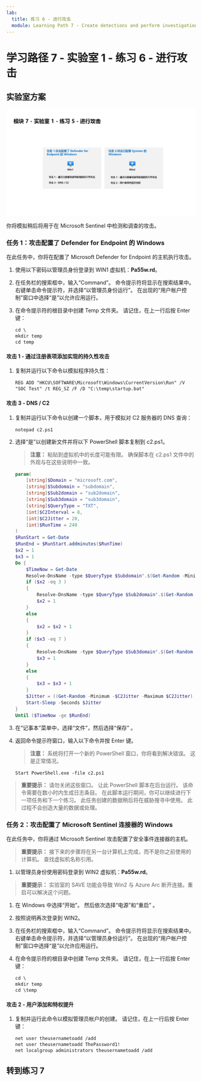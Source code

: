 ```yaml
---
lab:
  title: 练习 6 - 进行攻击
  module: Learning Path 7 - Create detections and perform investigations using Microsoft Sentinel
---
```


# <a name="learning-path-7---lab-1---exercise-6---conduct-attacks"></a>学习路径 7 - 实验室 1 - 练习 6 - 进行攻击

## <a name="lab-scenario"></a>实验室方案

![实验室概述。](../Media/SC-200-Lab_Diagrams_Mod7_L1_Ex5.png)

你将模拟稍后将用于在 Microsoft Sentinel 中检测和调查的攻击。


### <a name="task-1-attack-windows-configured-with-defender-for-endpoint"></a>任务 1：攻击配置了 Defender for Endpoint 的 Windows

在此任务中，你将在配置了 Microsoft Defender for Endpoint 的主机执行攻击。

1. 使用以下密码以管理员身份登录到 WIN1 虚拟机：**Pa55w.rd**。  

1. 在任务栏的搜索框中，输入“Command”。 命令提示符将显示在搜索结果中。 右键单击命令提示符，并选择“以管理员身份运行”。 在出现的“用户帐户控制”窗口中选择“是”以允许应用运行。

1. 在命令提示符的根目录中创建 Temp 文件夹。 请记住，在上一行后按 Enter 键：

    ```CommandPrompt
    cd \
    mkdir temp
    cd temp
    ```

#### <a name="attack-1---persistence-with-registry-key-add"></a>攻击 1 - 通过注册表项添加实现的持久性攻击

1. 复制并运行以下命令以模拟程序持久性：

    ```CommandPrompt
    REG ADD "HKCU\SOFTWARE\Microsoft\Windows\CurrentVersion\Run" /V "SOC Test" /t REG_SZ /F /D "C:\temp\startup.bat"
    ```

#### <a name="attack-3---dns--c2"></a>攻击 3 - DNS / C2 

1. 复制并运行以下命令以创建一个脚本，用于模拟对 C2 服务器的 DNS 查询：

    ```CommandPrompt
    notepad c2.ps1
    ```

1. 选择“是”以创建新文件并将以下 PowerShell 脚本复制到 c2.ps1。

    >**注意：** 粘贴到虚拟机中的长度可能有限。 确保脚本在 c2.ps1 文件中的外观与在这些说明中一致。

    ```PowerShell
    param(
        [string]$Domain = "microsoft.com",
        [string]$Subdomain = "subdomain",
        [string]$Sub2domain = "sub2domain",
        [string]$Sub3domain = "sub3domain",
        [string]$QueryType = "TXT",
        [int]$C2Interval = 8,
        [int]$C2Jitter = 20,
        [int]$RunTime = 240
    )
    $RunStart = Get-Date
    $RunEnd = $RunStart.addminutes($RunTime)
    $x2 = 1
    $x3 = 1 
    Do {
        $TimeNow = Get-Date
        Resolve-DnsName -type $QueryType $Subdomain".$(Get-Random -Minimum 1 -Maximum 999999)."$Domain -QuickTimeout
        if ($x2 -eq 3 )
        {
            Resolve-DnsName -type $QueryType $Sub2domain".$(Get-Random -Minimum 1 -Maximum 999999)."$Domain -QuickTimeout
            $x2 = 1
        }
        else
        {
            $x2 = $x2 + 1
        }    
        if ($x3 -eq 7 )
        {
            Resolve-DnsName -type $QueryType $Sub3domain".$(Get-Random -Minimum 1 -Maximum 999999)."$Domain -QuickTimeout
            $x3 = 1
        }
        else
        {
            $x3 = $x3 + 1
        }
        $Jitter = ((Get-Random -Minimum -$C2Jitter -Maximum $C2Jitter) / 100 + 1) +$C2Interval
        Start-Sleep -Seconds $Jitter
    }
    Until ($TimeNow -ge $RunEnd)
    ```

1. 在“记事本”菜单中，选择“文件”，然后选择“保存” 。 

1. 返回命令提示符窗口，输入以下命令并按 Enter 键。 

    >**注意：** 系统将打开一个新的 PowerShell 窗口，你将看到解决错误。 这是正常情况。

    ```CommandPrompt
    Start PowerShell.exe -file c2.ps1
    ```

>**重要提示：** 请勿关闭这些窗口。 让此 PowerShell 脚本在后台运行。 该命令需要在数小时内生成日志条目。 在此脚本运行期间，你可以继续进行下一项任务和下一个练习。 此任务创建的数据稍后将在威胁搜寻中使用。 此过程不会创造大量的数据或处理。


### <a name="task-2-attack-windows-configured-with-microsoft-sentinel-connector"></a>任务 2：攻击配置了 Microsoft Sentinel 连接器的 Windows

在此任务中，你将通过 Microsoft Sentinel 攻击配置了安全事件连接器的主机。

>**重要提示：** 接下来的步骤将在另一台计算机上完成，而不是你之前使用的计算机。 查找虚拟机名称引用。

1. 以管理员身份使用密码登录到 WIN2 虚拟机：**Pa55w.rd**。  

>**重要提示：** 实验室的 SAVE 功能会导致 Win2 与 Azure Arc 断开连接。重启可以解决这个问题。  

1. 在 Windows 中选择“开始”。 然后依次选择“电源”和“重启” 。

1. 按照说明再次登录到 WIN2。

1. 在任务栏的搜索框中，输入“Command”。 命令提示符将显示在搜索结果中。 右键单击命令提示符，并选择“以管理员身份运行”。 在出现的“用户帐户控制”窗口中选择“是”以允许应用运行。

1. 在命令提示符的根目录中创建 Temp 文件夹。 请记住，在上一行后按 Enter 键：

    ```CommandPrompt
    cd \
    mkdir temp
    cd \temp
    ```

#### <a name="attack-2---user-add-and-elevate-privilege"></a>攻击 2 - 用户添加和特权提升

1. 复制并运行此命令以模拟管理员帐户的创建。 请记住，在上一行后按 Enter 键：

    ```CommandPrompt
    net user theusernametoadd /add
    net user theusernametoadd ThePassword1!
    net localgroup administrators theusernametoadd /add
    ```

## <a name="proceed-to-exercise-7"></a>转到练习 7
